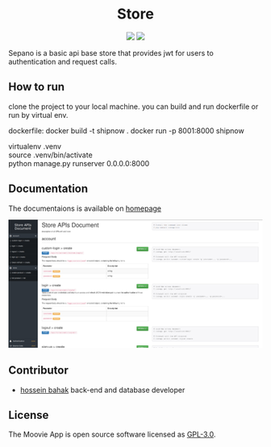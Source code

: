 <h1 align="center"> Store </h1>

<p align="center">
  <img src="https://img.shields.io/static/v1?label=Backend&message=Django DRF&color=blue">
  <img src="https://img.shields.io/static/v1?label=Database&message=SQLite&color=important">
</p>


Sepano is a basic api base store that provides jwt for users to authentication and request calls.  

## How to run
clone the project to your local machine. you can build and run dockerfile or run by virtual env.


dockerfile:
docker build -t shipnow .
docker run -p 8001:8000 shipnow

virtualenv .venv  
source .venv/bin/activate  
python manage.py runserver 0.0.0.0:8000 


## Documentation
The documentaions is available on [homepage](localhost:8000/)

<img src="https://raw.githubusercontent.com/hosseinbahak/sepano/main/media/doc.png">

## Contributor
* [hossein bahak](https://github.com/hosseinbahak) back-end and database developer
## License
The Moovie App is open source software licensed as [GPL-3.0](https://github.com/hosseinbahak/SE2/blob/main/LICENSE).

